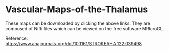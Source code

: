# Vascular-Maps-of-the-Thalamus
These maps can be downloaded by clicking the above links. They are composed of Nifti files which can be viewed on the free software MRIcroGL.

Reference: https://www.ahajournals.org/doi/10.1161/STROKEAHA.122.039498
